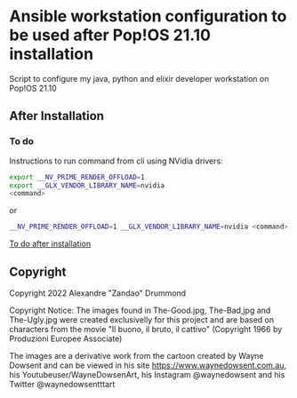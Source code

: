 # Ansible workstation configuration to be used after Pop!OS 21.10 installation

Script to configure my java, python and elixir developer workstation on Pop!OS 21.10

## After Installation

### To do

 Instructions to run command from cli using NVidia drivers:

```bash
export __NV_PRIME_RENDER_OFFLOAD=1
export __GLX_VENDOR_LIBRARY_NAME=nvidia
<command>
```
or

```bash
__NV_PRIME_RENDER_OFFLOAD=1 __GLX_VENDOR_LIBRARY_NAME=nvidia <command>
```
 [To do after installation](POST-INSTALL.md)

## Copyright

Copyright 2022 Alexandre "Zandao" Drummond

Copyright Notice: The images found in The-Good.jpg, The-Bad,jpg and The-Ugly.jpg were created exclusivelly for this project and are based on characters from the movie "Il buono, il bruto, il cattivo" (Copyright 1966 by Produzioni Europee Associate) 

The images are a derivative work from the cartoon created by Wayne Dowsent and can be viewed in his site https://www.waynedowsent.com.au, his Youtubeuser/WayneDowsenArt, his Instagram @waynedowsent and his Twitter @waynedowsentttart
